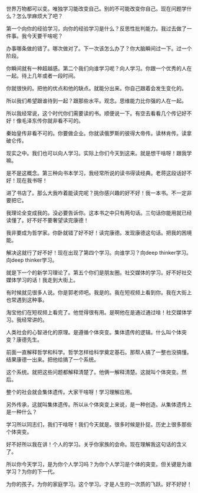 世界万物都可以变。唯独学习能改变自己。别的不可能改变你自己。现在问题学什么？怎么学麻烦大了吧？

第一个向你的经验学习，向你的经验学习是什么？反思性批判能力。我过去做了一件事。我今天要干啥呢？

办事哪条做的错了。哪次做对了。下一次该怎么办了？你大脑瞬间过一下。过一个阶段。

你瞬间就有一种超越感。第二个我们向谁学习呢？向人学习。你跟一个优秀的人在一起。待上几年或者一段时间。

你就很快的。把他的优点和他的缺点。就能分出来。你自己跟着会发生变化的。

所以我们希望跟谁待到一起？跟那些水平。观念。思维能力比你强的人在一起。

所以我经常说，这个时代你们需要读的书。顺便说一下。有空去看看几个传记好不好！像毛泽东传你就非看不可的。

秦始皇传非看不可的。你要做企业。你就读俄罗斯的彼得大帝传。读林肯传。读拿破仑传。

现实之中。我们也可以向人学习。实际上你们今天到这来。就是想干啥呀！跟我学嘛。

是不是这概念。第三种向书本学习，我经常所说的读书得读经典。老蒋这段话好不好！现在我书呀！

进了书店了。那么大我咋着能读完呢？挑你感兴趣的好不好！我一本书。不一定非要把它。

我理论全变成我的。没必要告诉你。这本书之中只有两句话。三句话你能用就已经读懂了。好不好不要奢望读完康德！

我非要成为哲学家。你卧就错了好不好！读完康德。发现康德这句话。把我的困境能。

解决这就行了好不好！现在出现了第四个学习。向谁学习？向deep thinker学习。向deep thinker学习。

就是下一个的新学习理论了。第五个你们是朋友圈。社交媒体的学习。好不好社交媒体学习的话！我走到大街上。

有时候就见很多人说。你是郭老师吧。我是的。我在短视频上看到你。我在大街上也常遇到这种事。

淘宝他们在短视频上看完了。他觉得很有用。是啊他在是通过通过啥！社交媒体学习。我经常讲的。

人类社会的心智进化的原理。是遵循个体突变。集体遗传的逻辑。什么叫个体突变？康德先生。

前面一直解释哲学和科学。哲学怎样给科学奠定基石。那帮人搞了一整也没搞懂。结果康德一出来。把他给搞了一个系统。

这个系统。就把这些问题都解释清楚了。他俩一解释清楚。这就叫个体突变。然后。

整个的社会就会集体遗传。大家干啥呀！学习理解应用。

另外传承，这就叫集体遗传。所以从个体突变上来说，是一种创造。从集体遗传上是一种什么？

学习所以同志们，我们干啥呀！我们今天就是。很多时候是扑捉。历史上很多那些个体突变。

好不好所以我在讲！个人的学习。关乎你家族的会命。现在理解我这句话的含义了。

所以你今天学习，是为你个人学习吗？为你个人学习是个体的突变。但关键是为谁学习？为你的下一代。

为你的孩子。为你的家庭学习。这个学习。才是人生的一次质的飞跃。好不好好！